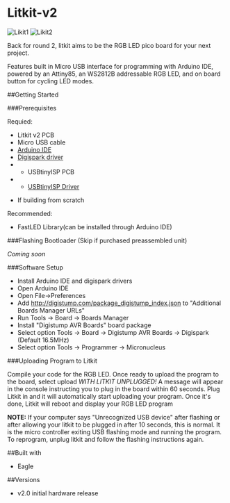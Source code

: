 # Litkit-v2

![Likit1](https://github.com/GameboxSystems/Litkit-v2/images/litkit1.jpg)
![Likit2](https://github.com/GameboxSystems/Litkit-v2/images/litkit2.jpg)

Back for round 2, litkit aims to be the RGB LED pico board for your next project.

Features built in Micro USB interface for programming with Arduino IDE, powered by an Attiny85, an WS2812B addressable RGB LED, and on board button for cycling LED modes.

##Getting Started

###Prerequisites

Requied:

- Litkit v2 PCB
- Micro USB cable
- [Arduino IDE](https://www.arduino.cc/en/software/)
- [Digispark driver](https://github.com/digistump/DigistumpArduino/releases/download/1.6.7/Digistump.Drivers.zip)
- * USBtinyISP PCB
- * [USBtinyISP Driver]()

* If building from scratch

Recommended:

- FastLED Library(can be installed through Arduino IDE)

###Flashing Bootloader (Skip if purchased preassembled unit)

*Coming soon*

###Software Setup

- Install Arduino IDE and digispark drivers
- Open Arduino IDE
- Open File->Preferences
- Add http://digistump.com/package_digistump_index.json to "Additional Boards Manager URLs"
- Run Tools -> Board -> Boards Manager
- Install "Digistump AVR Boards" board package
- Select option Tools -> Board -> Digistump AVR Boards -> Digispark (Default 16.5MHz)
- Select option Tools -> Programmer -> Micronucleus

###Uploading Program to Litkit

Compile your code for the RGB LED. Once ready to upload the program to the board, select upload *WITH LITKIT UNPLUGGED!* A message will appear in the console instructing you to plug in the board within 60 seconds. Plug Litkit in and it will automatically start uploading your program. Once it's done, Litkit will reboot and display your RGB LED program

**NOTE:** If your computer says "Unrecognized USB device" after flashing or after allowing your litkit to be plugged in after 10 seconds, this is normal. It is the micro controller exiting USB flashing mode and running the program. To reprogram, unplug litkit and follow the flashing instructions again.

##Built with

- Eagle

##Versions

- v2.0 initial hardware release

